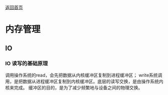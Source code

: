 [返回首页](../README.md)

# 内存管理
## IO
### IO 读写的基础原理
调用操作系统的read，会先把数据从内核缓冲区复制到进程缓冲区；
write系统调用，是把数据从进程缓冲区复制到内核缓冲区。底层的读写交换，是由操作系统内核来完成。
缓冲区的目的，是为了减少频繁地与设备之间的物理交换。

